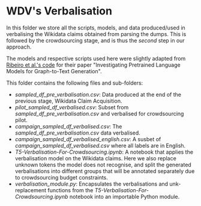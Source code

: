 # WDV's Verbalisation

In this folder we store all the scripts, models, and data produced/used in verbalising the Wikidata claims obtained from parsing the dumps. This is followed by the crowdsourcing stage, and is thus the *second* step in our approach.

The models and respective scripts used here were slightly adapted from [Ribeiro et al.'s code](https://github.com/UKPLab/plms-graph2text) for their paper "Investigating Pretrained Language Models for Graph-to-Text Generation".

This folder contains the following files and sub-folders:

- *sampled_df_pre_verbalisation.csv*: Data produced at the end of the previous stage, Wikidata Claim Acquisition.
- *pilot_sampled_df_verbalised.csv*: Subset from *sampled_df_pre_verbalisation.csv* and verbalised for crowdsourcing pilot.
- *campaign_sampled_df_verbalised.csv*: The *sampled_df_pre_verbalisation.csv* data verbalised.
- *campaign_sampled_df_verbalised_english.csv*: A susbet of *campaign_sampled_df_verbalised.csv* where all labels are in English.
- *T5-Verbalisation-For-Crowdsourcing.ipynb*: A notebook that applies the verbalisation model on the Wikidata claims. Here we also replace unknown tokens the model does not recognise, and split the generated verbalisations into different groups that will be annotated separately due to crowdsourcing budget constraints.
- *verbalisation_module.py*: Encapsulates the verbalisations and unk-replacement functions from the *T5-Verbalisation-For-Crowdsourcing.ipynb* notebook into an importable Python module.